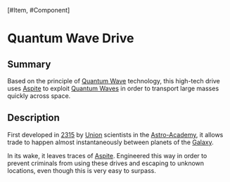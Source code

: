 [#Item, #Component]

# Quantum Wave Drive

## Summary

Based on the principle of [Quantum Wave](Quantum%20Wave.md) technology, this high-tech drive uses [Aspite](../../Materials/Aspite.md) to exploit [Quantum Waves](Quantum%20Wave.md) in order to transport large masses quickly across space.

## Description

First developed in [2315](../../Notable%20Years/2315.md) by [Union](../../Factions/The%20Union.md) scientists in the [Astro-Academy](../../Locations/The%20Astro-Academy.md), it allows trade to happen almost instantaneously between planets of the [Galaxy](../../Galaxy/Galaxy.md).

In its wake, it leaves traces of [Aspite](../../Materials/Aspite.md). Engineered this way in order to prevent criminals from using these drives and escaping to unknown locations, even though this is very easy to surpass.